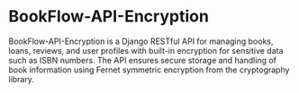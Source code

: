 # BookFlow-API-Encryption
BookFlow-API-Encryption is a Django RESTful API for managing books, loans, reviews, and user profiles with built-in encryption for sensitive data such as ISBN numbers. The API ensures secure storage and handling of book information using Fernet symmetric encryption from the cryptography library. 
